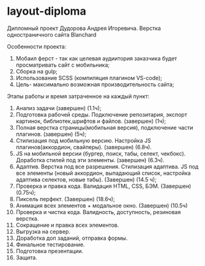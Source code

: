 # layout-diploma
Дипломный проект Дудорова Андрея Игоревича. Верстка одностраничного сайта Blanchard

Особенности проекта:

1. Мобаил ферст - так как целевая аудиитория заказчика будет просматривать сайт с мобильника;
2. Сборка на gulp;
3. Использование SCSS (компиляция плагином  VS-code);
4. Цель- максимально возможная производительность сайта;

Этапы работы и время затраченное на каждый пункт:

1. Анализ задачи (завершен) (1.1ч);
2. Подготовка рабочей среды. Подключение репозитария, экспорт картинок, библиотек,шрифтов и файлов. (завершен) (1ч);
3. Полная верстка страницы(мобильная версия), подключение части плагинов. (завершен) (5ч);
4. Стилизация под мобильную версию. Настройка JS плагинов(аккордион, свайперы). (завершен) (6.8ч).
5. JS на мобильной версии (бургер, поиск, табы, селект, чекбокс). Доработка стилей под эти элементы. (завершен) (6.3ч).
6. Адаптив. Верстка под все разрешения. Стилизация адаптива. JS под все элементы (новый аккордион, выпадающий список, настройка адаптива селектов, новые табы). (Завершен) (14.5 ч);
7. Проверка и правка кода. Валидация HTML, CSS, БЭМ. (Завершен) (0.75ч);
8. Пиксель перфект. (Завершен) (18.6ч);
9. Анимация всех элементов + модальное окно. (Завершен) (10.5ч)
10. Проверка и чистка кода. Валидность, доступность, резиновая верстка.
11. Сокращение и правка всех элементов.
12. Выгрузка на сервер.
13. Доработка доп заданий, отправка формы.
14. Финальное тестирование.
15. Подготовка презентации.
16. Защита.
